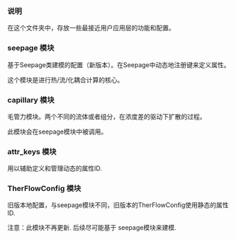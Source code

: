 ### 说明

在这个文件夹中，存放一些最接近用户应用层的功能和配置。

### seepage 模块

基于Seepage类建模的配置（新版本）。在Seepage中动态地注册键来定义属性。

这个模块是进行热/流/化耦合计算的核心。

### capillary 模块

毛管力模块。两个不同的流体或者组分，在浓度差的驱动下扩散的过程。

此模块会在seepage模块中被调用。

### attr_keys 模块

用以辅助定义和管理动态的属性ID.

### TherFlowConfig 模块

旧版本地配置，与seepage模块不同，旧版本的TherFlowConfig使用静态的属性ID.

注意：此模块不再更新. 后续尽可能基于 seepage模块来建模. 
